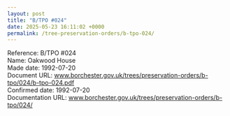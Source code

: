 ```yaml
---
layout: post
title: "B/TPO #024"
date: 2025-05-23 16:11:02 +0000
permalink: /tree-preservation-orders/b-tpo-024/
---
```


Reference:	B/TPO #024 <br/>
Name: Oakwood House<br/>
Made date: 1992-07-20<br/>
Document URL: www.borchester.gov.uk/trees/preservation-orders/b-tpo/024/b-tpo-024.pdf<br/>
Confirmed date: 1992-07-20<br/>
Documentation URL: www.borchester.gov.uk/trees/preservation-orders/b-tpo/024/<br/>
